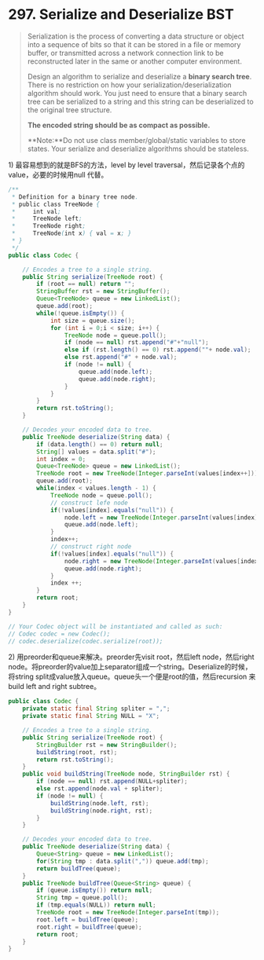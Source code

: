 # 297. Serialize and Deserialize BST

> Serialization is the process of converting a data structure or object into a sequence of bits so that it can be stored in a file or memory buffer, or transmitted across a network connection link to be reconstructed later in the same or another computer environment.
>
> Design an algorithm to serialize and deserialize a **binary search tree**. There is no restriction on how your serialization/deserialization algorithm should work. You just need to ensure that a binary search tree can be serialized to a string and this string can be deserialized to the original tree structure.
>
> **The encoded string should be as compact as possible.**
>
> **Note:**Do not use class member/global/static variables to store states. Your serialize and deserialize algorithms should be stateless.

1\) 最容易想到的就是BFS的方法，level by level traversal，然后记录各个点的value，必要的时候用null 代替。

```java
/**
 * Definition for a binary tree node.
 * public class TreeNode {
 *     int val;
 *     TreeNode left;
 *     TreeNode right;
 *     TreeNode(int x) { val = x; }
 * }
 */
public class Codec {

    // Encodes a tree to a single string.
    public String serialize(TreeNode root) {
        if (root == null) return "";
        StringBuffer rst = new StringBuffer();
        Queue<TreeNode> queue = new LinkedList();
        queue.add(root);
        while(!queue.isEmpty()) {
            int size = queue.size();
            for (int i = 0;i < size; i++) {
                TreeNode node = queue.poll();
                if (node == null) rst.append("#"+"null");
                else if (rst.length() == 0) rst.append(""+ node.val);
                else rst.append("#" + node.val);
                if (node != null) {
                    queue.add(node.left);
                    queue.add(node.right);
                }
            }
        }
        return rst.toString();
    }

    // Decodes your encoded data to tree.
    public TreeNode deserialize(String data) {
        if (data.length() == 0) return null;
        String[] values = data.split("#");
        int index = 0;
        Queue<TreeNode> queue = new LinkedList();
        TreeNode root = new TreeNode(Integer.parseInt(values[index++]));
        queue.add(root);
        while(index < values.length - 1) {
            TreeNode node = queue.poll();
            // construct lefe node
            if(!values[index].equals("null")) {
                node.left = new TreeNode(Integer.parseInt(values[index]));
                queue.add(node.left);
            }
            index++;
            // construct right node
            if(!values[index].equals("null")) {
                node.right = new TreeNode(Integer.parseInt(values[index]));
                queue.add(node.right);
            }
            index ++;
        }
        return root;
    }
}

// Your Codec object will be instantiated and called as such:
// Codec codec = new Codec();
// codec.deserialize(codec.serialize(root));
```

2\)  用preorder和queue来解决。preorder先visit root，然后left node，然后right  node。将preorder的value加上separator组成一个string。Deserialize的时候，将string  split成value放入queue。queue头一个便是root的值，然后recursion 来build  left and right subtree。

```java
public class Codec {
    private static final String spliter = ",";
    private static final String NULL = "X";

    // Encodes a tree to a single string.
    public String serialize(TreeNode root) {
        StringBuilder rst = new StringBuilder();
        buildString(root, rst);
        return rst.toString();
    }
    public void buildString(TreeNode node, StringBuilder rst) {
        if (node == null) rst.append(NULL+spliter);
        else rst.append(node.val + spliter);
        if (node != null) {
            buildString(node.left, rst);
            buildString(node.right, rst);
        }
    }

    // Decodes your encoded data to tree.
    public TreeNode deserialize(String data) {
        Queue<String> queue = new LinkedList();
        for(String tmp : data.split(",")) queue.add(tmp);
        return buildTree(queue);
    }
    public TreeNode buildTree(Queue<String> queue) {
        if (queue.isEmpty()) return null;
        String tmp = queue.poll();
        if (tmp.equals(NULL)) return null;
        TreeNode root = new TreeNode(Integer.parseInt(tmp));
        root.left = buildTree(queue);
        root.right = buildTree(queue);
        return root;
    }
}
```



